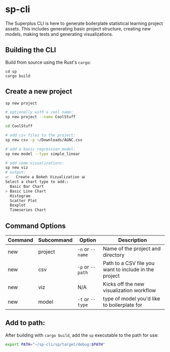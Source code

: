 # sp-cli
The Superplus CLI is here to generate boilerplate statistical learning project assets. This includes generating basic project structure, creating new models, making tests and generating visualizations. 

## Building the CLI
Build from source using the Rust's `cargo`:
```
cd sp
cargo build
```

## Create a new project
```bash
sp new project

# optionally with a cool name:
sp new project --name CoolStuff

cd CoolStuff

# add csv files to the project:
sp new csv -p ~/Downloads/AGNC.csv

# add a basic regression model:
sp new model --type simple_linear

# add some visualizations:
sp new viz
# output:
📈   Create a Bokeh Vizualization 📊
Select a chart type to add::
  Basic Bar Chart
> Basic Line Chart
  Histogram
  Scatter Plot
  Boxplot
  Timeseries Chart
```

## Command Options
| Command | Subcommand | Option | Description |
|---------|------------|--------|-------------|
| new | project | `-n` or `--name` | Name of the project and directory |
| new | csv | `-p` or `--path` | Path to a CSV file you want to include in the project |
| new | viz | N/A | Kicks off the new visualization workflow |
| new | model | `-t` or `--type` | type of model you'd like to boilerplate for |

## Add to path:
After building with `cargo build`, add the `sp` executable to the path for use:
```bash
export PATH="~/sp-cli/sp/target/debug:$PATH"
```